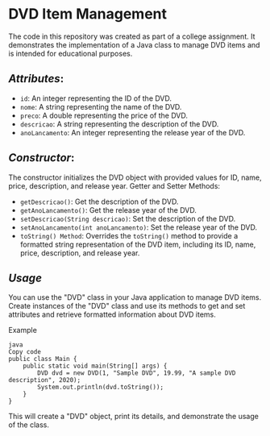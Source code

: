 # DVD Item Management


The code in this repository was created as part of a college assignment. It demonstrates the implementation of a Java class to manage DVD items and is intended for educational purposes.

## *Attributes*:

- `id`: An integer representing the ID of the DVD.
- `nome`: A string representing the name of the DVD.
- `preco`: A double representing the price of the DVD.
- `descricao`: A string representing the description of the DVD.
- `anoLancamento`: An integer representing the release year of the DVD.

## *Constructor*:

The constructor initializes the DVD object with provided values for ID, name, price, description, and release year.
Getter and Setter Methods:

- `getDescricao()`: Get the description of the DVD.
- `getAnoLancamento()`: Get the release year of the DVD.
- `setDescricao(String descricao)`: Set the description of the DVD.
- `setAnoLancamento(int anoLancamento)`: Set the release year of the DVD.
- `toString() Method`: Overrides the `toString()` method to provide a formatted string representation of the DVD item, including its ID, name, price, description, and release year.

## *Usage*
You can use the "DVD" class in your Java application to manage DVD items. Create instances of the "DVD" class and use its methods to get and set attributes and retrieve formatted information about DVD items.

Example

```
java
Copy code
public class Main {
    public static void main(String[] args) {
        DVD dvd = new DVD(1, "Sample DVD", 19.99, "A sample DVD description", 2020);
        System.out.println(dvd.toString());
    }
}
```

This will create a "DVD" object, print its details, and demonstrate the usage of the class.

